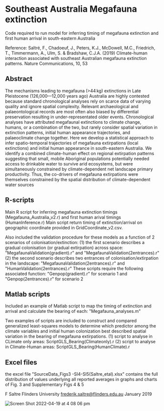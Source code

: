 # Southeast Australia Megafauna extinction  

Code required to run model for inferring timing of megafauna extinction and first human arrival in south-eastern Australia

Reference: Saltré, F., Chadoeuf, J., Peters, K.J., McDowell, M.C., Friedrich, T., Timmermann, A., Ulm, S. & Bradshaw, C.J.A. (2019) Climate-human interaction associated with southeast Australian megafauna extinction patterns. Nature Communications, 10, 53

## Abstract

The mechanisms leading to megafauna (>44 kg) extinctions in Late Pleistocene (126,000—12,000 years ago) Australia are highly contested because standard chronological analyses rely on scarce data of varying quality and ignore spatial complexity. Relevant archaeological and palaeontological records are most often also biased by differential preservation resulting in under-representated older events. Chronological analyses have attributed megafaunal extinctions to climate change, humans, or a combination of the two, but rarely consider spatial variation in extinction patterns, initial human appearance trajectories, and palaeoclimate change together. Here we develop a statistical approach to infer spatio-temporal trajectories of megafauna extirpations (local extinctions) and initial human appearance in south-eastern Australia. We identify a combined climate-human effect on regional extirpation patterns suggesting that small, mobile Aboriginal populations potentially needed access to drinkable water to survive arid ecosystems, but were simultaneously constrained by climate-dependent net landscape primary productivity. Thus, the co-drivers of megafauna extirpations were themselves constrained by the spatial distribution of climate-dependent water sources

## R-scripts

Main R script for inferring megafauna extinction timings (Megafauna_Australia_v2.r) and first human arival timings (HumanInference.r)
Main script return timing of extinction/arrival on geographic coordinate provided in GridCoordinate_v2.csv. 

Also included the validation procedure for these models as a function of 2 scenarios of colonisation/extinction:
(1) the first scenario describes a gradual colonisation (or gradual extirpation) across space: "MegafaunaValidation(gradient).r" and "MegafaunaValidation(2entrances).r"
(2) the second scenario describes two entrances of colonisation/extirpation in the landscape: "MegafaunaValidation(2entrances).r" and "HumanValidation(2entrances).r"
These scripts require the following associated function: "Genpop(gradient).r" for scenario 1 and "Genpop(2entrances).r" for scenario 2

## Matlab scripts

Included an example of Matlab script to map the timing of extinction and arrival and calculate the bearing of each: "Megafauna_analyses.m"

Two examples of scripts are included to construct and compared generalized least-squares models 
to determine which predictor among the climate variables and initial human colonization best described spatial variation in the bearing of megafauna extirpations.
(1) script to analyse in CLimate only areas: ScriptGLS_Bearing(Climateonly).r
(2) script to analyse in Climate-Human areas: ScriptGLS_Bearing(HumanClimate).r

## Excel files

the excel file "SourceData_Figs3 -SI4-SI5(Saltre_etal).xlsx" contains the full distribution of values underlying all reported averages in graphs and charts of Fig. 3 and Supplementary Figs 4 & 5

F Saltre Flinders University frederik.saltre@flinders.edu.au January 2019

![Screen Shot 2022-04-19 at 4 08 06 pm](https://user-images.githubusercontent.com/46954120/163941558-54b18035-5a74-44a2-984f-da05da11d048.png)
